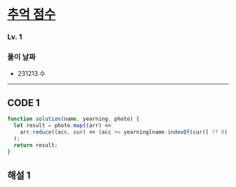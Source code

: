 # [추억 점수](https://school.programmers.co.kr/learn/courses/30/lessons/176963)

### Lv. 1

### 풀이 날짜

- 231213 수

---

## CODE 1

```javascript
function solution(name, yearning, photo) {
  let result = photo.map((arr) =>
    arr.reduce((acc, cur) => (acc += yearning[name.indexOf(cur)] ?? 0), 0)
  );
  return result;
}
```

## 해설 1
